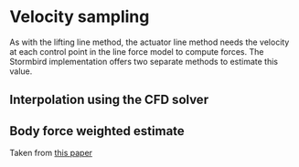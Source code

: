 # Velocity sampling

As with the lifting line method, the actuator line method needs the velocity at each control point in the line force model to compute forces. The Stormbird implementation offers two separate methods to estimate this value.

## Interpolation using the CFD solver

## Body force weighted estimate 

Taken from [this paper](https://www.nrel.gov/docs/fy17osti/67611.pdf)

